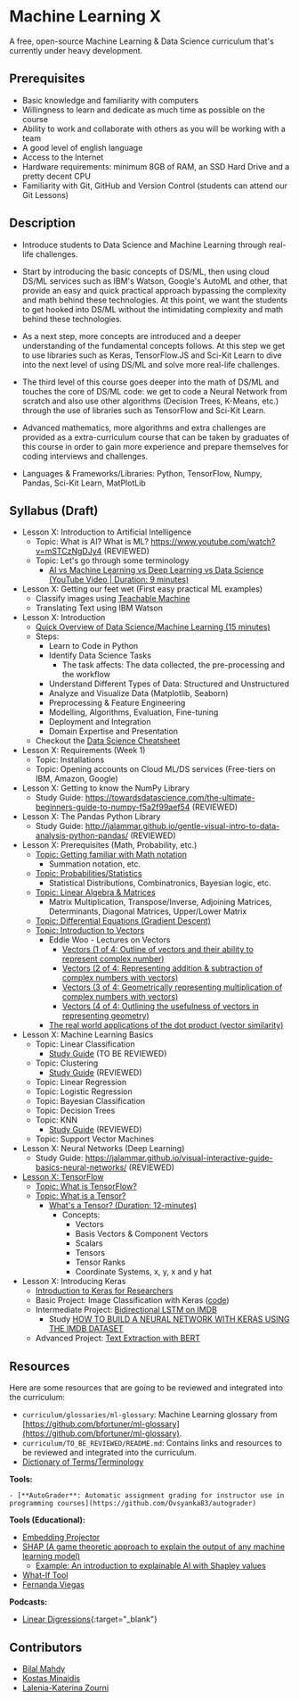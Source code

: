 # Machine Learning X

  A free, open-source Machine Learning & Data Science curriculum that's currently under heavy development.

## Prerequisites

  - Basic knowledge and familiarity with computers
  - Willingness to learn and dedicate as much time as possible on the course
  - Ability to work and collaborate with others as you will be working with a team
  - A good level of english language
  - Access to the Internet
  - Hardware requirements: minimum 8GB of RAM, an SSD Hard Drive and a pretty decent CPU 
  - Familiarity with Git, GitHub and Version Control (students can attend our Git Lessons)

## Description

  - Introduce students to Data Science and Machine Learning through real-life challenges.

  - Start by introducing the basic concepts of DS/ML, then using cloud DS/ML services such as IBM's Watson, Google's AutoML and other, that provide an easy and quick practical approach bypassing the complexity and math behind these technologies. At this point, we want the students to get hooked into DS/ML without the intimidating complexity and math behind these technologies.

  - As a next step, more concepts are introduced and a deeper understanding of the fundamental concepts follows. At this step we get to use libraries such as Keras, TensorFlow.JS and Sci-Kit Learn to dive into the next level of using DS/ML and solve more real-life challenges.

  - The third level of this course goes deeper into the math of DS/ML and touches the core of DS/ML code: we get to code a Neural Network from scratch and also use other algorithms (Decision Trees, K-Means, etc.) through the use of libraries such as TensorFlow and Sci-Kit Learn.

  - Advanced mathematics, more algorithms and extra challenges are provided as a extra-curriculum course that can be taken by graduates of this course in order to gain more experience and prepare themselves for coding interviews and challenges.

  - Languages & Frameworks/Libraries: Python, TensorFlow, Numpy, Pandas, Sci-Kit Learn, MatPlotLib

## Syllabus (Draft)

  - Lesson X: Introduction to Artificial Intelligence
    - Topic: What is AI? What is ML? https://www.youtube.com/watch?v=mSTCzNgDJy4 (REVIEWED)  
    - Topic: Let's go through some terminology
      - [AI vs Machine Learning vs Deep Learning vs Data Science (YouTube Video | Duration: 9 minutes)](https://www.youtube.com/watch?v=iPUWwpocc1c)
  - Lesson X: Getting our feet wet (First easy practical ML examples)
    - Classify images using [Teachable Machine](https://teachablemachine.withgoogle.com/) 
    - Translating Text using IBM Watson
  - Lesson X: Introduction
    - [Quick Overview of Data Science/Machine Learning (15 minutes)](https://www.youtube.com/watch?v=oLpBGtY-_sI)  
    - Steps:
      - Learn to Code in Python
      - Identify Data Science Tasks
        - The task affects: The data collected, the pre-processing and the workflow
      - Understand Different Types of Data: Structured and Unstructured
      - Analyze and Visualize Data (Matplotlib, Seaborn)
      - Preprocessing & Feature Engineering
      - Modelling, Algorithms, Evaluation, Fine-tuning
      - Deployment and Integration
      - Domain Expertise and Presentation
    - Checkout the [Data Science Cheatsheet](DataScienceCheatsheet.pdf)      
  - Lesson X: Requirements (Week 1)
    - Topic: Installations
    - Topic: Opening accounts on Cloud ML/DS services (Free-tiers on IBM, Amazon, Google)
  - Lesson X: Getting to know the NumPy Library
    - Study Guide: https://towardsdatascience.com/the-ultimate-beginners-guide-to-numpy-f5a2f99aef54 (REVIEWED)
  - Lesson X: The Pandas Python Library
    - Study Guide: http://jalammar.github.io/gentle-visual-intro-to-data-analysis-python-pandas/ (REVIEWED) 
  - Lesson X: Prerequisites (Math, Probability, etc.)
    - [Topic: Getting familiar with Math notation](#)
      - Summation notation, etc.  
    - [Topic: Probabilities/Statistics](#)
      - Statistical Distributions, Combinatronics, Bayesian logic, etc.   
    - [Topic: Linear Algebra & Matrices](#)
      - Matrix Multiplication, Transpose/Inverse, Adjoining Matrices, Determinants, Diagonal Matrices, Upper/Lower Matrix    
    - [Topic: Differential Equations (Gradient Descent)](#)   
    - [Topic: Introduction to Vectors](#)
      - Eddie Woo - Lectures on Vectors
        - [Vectors (1 of 4: Outline of vectors and their ability to represent complex number)](https://www.youtube.com/watch?v=kw9EKH8m_YI)
        - [Vectors (2 of 4: Representing addition & subtraction of complex numbers with vectors)](https://www.youtube.com/watch?v=wxJspfmO0WQ)
        - [Vectors (3 of 4: Geometrically representing multiplication of complex numbers with vectors)](https://www.youtube.com/watch?v=uD9e8njaK1M)
        - [Vectors (4 of 4: Outlining the usefulness of vectors in representing geometry)](https://www.youtube.com/watch?v=pyDGOxUe3Mo)         
      - [The real world applications of the dot product (vector similarity)](https://www.youtube.com/watch?v=TBpDMLCC2uY)
  - Lesson X: Machine Learning Basics
    - Topic: Linear Classification
      - [Study Guide](https://www.pyimagesearch.com/2016/08/22/an-intro-to-linear-classification-with-python/) (TO BE REVIEWED)
    - Topic: Clustering
      - [Study Guide](https://www.analyticsvidhya.com/blog/2016/11/an-introduction-to-clustering-and-different-methods-of-clustering/) (REVIEWED)
    - Topic: Linear Regression
    - Topic: Logistic Regression
    - Topic: Bayesian Classification
    - Topic: Decision Trees
    - Topic: KNN
      - [Study Guide](https://medium.com/analytics-vidhya/a-beginners-guide-to-k-nearest-neighbor-knn-algorithm-with-code-5015ce8b227e) (REVIEWED)
    - Topic: Support Vector Machines
  - Lesson X: Neural Networks (Deep Learning)
    - Study Guide: https://jalammar.github.io/visual-interactive-guide-basics-neural-networks/ (REVIEWED)
  - [Lesson X: TensorFlow](/tensorflow)
    - [Topic: What is TensorFlow?](/tensorflow/introduction.md)
    - [Topic: What is a Tensor?](#)
      - [What's a Tensor? (Duration: 12-minutes)](https://www.youtube.com/watch?v=f5liqUk0ZTw)
        - Concepts:
          - Vectors
          - Basis Vectors & Component Vectors
          - Scalars      
          - Tensors
          - Tensor Ranks
          - Coordinate Systems, x, y, x and y hat
  - Lesson X: Introducing Keras
    - [Introduction to Keras for Researchers](https://keras.io/getting_started/intro_to_keras_for_researchers/)
    - Basic Project: Image Classification with Keras ([code](./CODE/image_classification_with_inception_v3.py))
    - Intermediate Project: [Bidirectional LSTM on IMDB](https://keras.io/examples/nlp/bidirectional_lstm_imdb/)
      - Study [HOW TO BUILD A NEURAL NETWORK WITH KERAS USING THE IMDB DATASET](https://builtin.com/data-science/how-build-neural-network-keras)
    - Advanced Project: [Text Extraction with BERT](https://keras.io/examples/nlp/text_extraction_with_bert/) 

## Resources

  Here are some resources that are going to be reviewed and integrated into the curriculum:

  - `curriculum/glossaries/ml-glossary`: Machine Learning glossary from [https://github.com/bfortuner/ml-glossary](https://github.com/bfortuner/ml-glossary).
  - `curriculum/TO_BE_REVIEWED/README.md`: Contains links and resources to be reviewed and integrated into the curriculum.
  - [Dictionary of Terms/Terminology](https://developers.google.com/machine-learning/glossary)

  **Tools:**

    - [**AutoGrader**: Automatic assignment grading for instructor use in programming courses](https://github.com/Ovsyanka83/autograder)

  **Tools (Educational):**

  - [Embedding Projector](https://projector.tensorflow.org/)
  - [SHAP (A game theoretic approach to explain the output of any machine learning model)](https://github.com/slundberg/shap)
    - [Example: An introduction to explainable AI with Shapley values](https://shap.readthedocs.io/en/latest/example_notebooks/overviews/An%20introduction%20to%20explainable%20AI%20with%20Shapley%20values.html)
  - [What-If Tool](https://pair-code.github.io/what-if-tool/)
  - [Fernanda Viegas](http://www.fernandaviegas.com/)

  **Podcasts:**

  - [Linear Digressions](https://lineardigressions.com/){:target="_blank"}

## Contributors

  - [Bilal Mahdy](https://www.linkedin.com/in/bilal-emad-eldin/)
  - [Kostas Minaidis](https://www.linkedin.com/in/kostas-minaidis/)
  - [Lalenia-Katerina Zourni](https://github.com/Lalenia)
